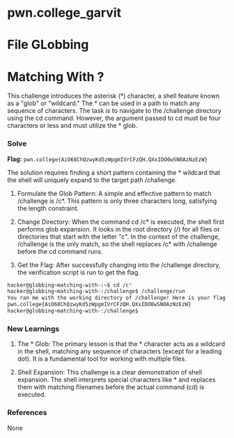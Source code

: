 # pwn.college_garvit
# File GLobbing

# Matching With ?
This challenge introduces the asterisk (*) character, a shell feature known as a "glob" or "wildcard." The * can be used in a path to match any sequence of characters. The task is to navigate to the /challenge directory using the cd command. However, the argument passed to cd must be four characters or less and must utilize the * glob.

### Solve
**Flag:** `pwn.college{AiO68ChQzwyKd5zWpgmIVrCFzQH.QXxIDO0wSN0AzNzEzW}`

The solution requires finding a short pattern containing the * wildcard that the shell will uniquely expand to the target path /challenge.

1. Formulate the Glob Pattern: A simple and effective pattern to match /challenge is /c*. This pattern is only three characters long, satisfying the length constraint.

2. Change Directory: When the command cd /c* is executed, the shell first performs glob expansion. It looks in the root directory (/) for all files or directories that start with the letter "c". In the context of the challenge, /challenge is the only match, so the shell replaces /c* with /challenge before the cd command runs.

3. Get the Flag: After successfully changing into the /challenge directory, the verification script is run to get the flag.

```bash
hacker@globbing~matching-with-:~$ cd /c*
hacker@globbing~matching-with-:/challenge$ /challenge/run
You ran me with the working directory of /challenge! Here is your flag:
pwn.college{AiO68ChQzwyKd5zWpgmIVrCFzQH.QXxIDO0wSN0AzNzEzW}
hacker@globbing~matching-with-:/challenge$
```
    
### New Learnings
1. The * Glob: The primary lesson is that the * character acts as a wildcard in the shell, matching any sequence of characters (except for a leading dot). It is a fundamental tool for working with multiple files.

2. Shell Expansion: This challenge is a clear demonstration of shell expansion. The shell interprets special characters like * and replaces them with matching filenames before the actual command (cd) is executed.

### References 
None